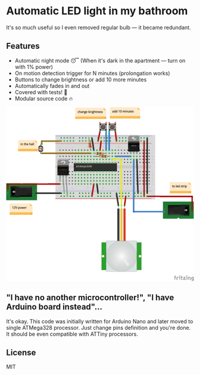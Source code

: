 # Automatic LED light in my bathroom #

It's so much useful so I even removed regular bulb — it became redundant. 

## Features ##

<ul>
<li>Automatic night mode 😴 (When it's dark in the apartment — turn on with 1% power) </li>
<li>On motion detection trigger for N minutes (prolongation works)</li>
<li>Buttons to change brightness or add 10 more minutes</li>
<li>Automatically fades in and out</li>
<li>Covered with tests! 🚀</li>
<li>Modular source code 🔥</li>
</ul>

![Breadboard](schematics/schematics_bb.png)

## "I have no another microcontroller!", "I have Arduino board instead"... ##

It's okay. This code was initially written for Arduino Nano and later moved to single ATMega328 processor. Just change pins definition and you're done. It should be even compatible with ATTiny processors.

## License ##

MIT
